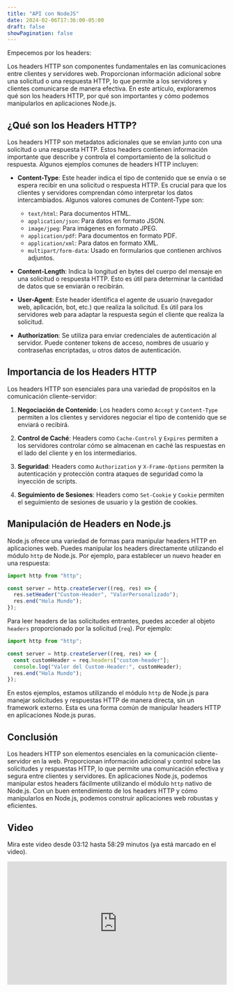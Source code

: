 ```yaml
---
title: "API con NodeJS"
date: 2024-02-06T17:36:00-05:00
draft: false
showPagination: false
---
```


Empecemos por los headers:

Los headers HTTP son componentes fundamentales en las comunicaciones entre clientes y servidores web. Proporcionan información adicional sobre una solicitud o una respuesta HTTP, lo que permite a los servidores y clientes comunicarse de manera efectiva. En este artículo, exploraremos qué son los headers HTTP, por qué son importantes y cómo podemos manipularlos en aplicaciones Node.js.

## ¿Qué son los Headers HTTP?

Los headers HTTP son metadatos adicionales que se envían junto con una solicitud o una respuesta HTTP. Estos headers contienen información importante que describe y controla el comportamiento de la solicitud o respuesta. Algunos ejemplos comunes de headers HTTP incluyen:

- **Content-Type**: Este header indica el tipo de contenido que se envía o se espera recibir en una solicitud o respuesta HTTP. Es crucial para que los clientes y servidores comprendan cómo interpretar los datos intercambiados. Algunos valores comunes de Content-Type son:

  - `text/html`: Para documentos HTML.
  - `application/json`: Para datos en formato JSON.
  - `image/jpeg`: Para imágenes en formato JPEG.
  - `application/pdf`: Para documentos en formato PDF.
  - `application/xml`: Para datos en formato XML.
  - `multipart/form-data`: Usado en formularios que contienen archivos adjuntos.

- **Content-Length**: Indica la longitud en bytes del cuerpo del mensaje en una solicitud o respuesta HTTP. Esto es útil para determinar la cantidad de datos que se enviarán o recibirán.

- **User-Agent**: Este header identifica el agente de usuario (navegador web, aplicación, bot, etc.) que realiza la solicitud. Es útil para los servidores web para adaptar la respuesta según el cliente que realiza la solicitud.

- **Authorization**: Se utiliza para enviar credenciales de autenticación al servidor. Puede contener tokens de acceso, nombres de usuario y contraseñas encriptadas, u otros datos de autenticación.

## Importancia de los Headers HTTP

Los headers HTTP son esenciales para una variedad de propósitos en la comunicación cliente-servidor:

1. **Negociación de Contenido**: Los headers como `Accept` y `Content-Type` permiten a los clientes y servidores negociar el tipo de contenido que se enviará o recibirá.

2. **Control de Caché**: Headers como `Cache-Control` y `Expires` permiten a los servidores controlar cómo se almacenan en caché las respuestas en el lado del cliente y en los intermediarios.

3. **Seguridad**: Headers como `Authorization` y `X-Frame-Options` permiten la autenticación y protección contra ataques de seguridad como la inyección de scripts.

4. **Seguimiento de Sesiones**: Headers como `Set-Cookie` y `Cookie` permiten el seguimiento de sesiones de usuario y la gestión de cookies.

## Manipulación de Headers en Node.js

Node.js ofrece una variedad de formas para manipular headers HTTP en aplicaciones web. Puedes manipular los headers directamente utilizando el módulo `http` de Node.js. Por ejemplo, para establecer un nuevo header en una respuesta:

```javascript
import http from "http";

const server = http.createServer((req, res) => {
  res.setHeader("Custom-Header", "ValorPersonalizado");
  res.end("Hola Mundo");
});
```

Para leer headers de las solicitudes entrantes, puedes acceder al objeto `headers` proporcionado por la solicitud (`req`). Por ejemplo:

```javascript
import http from "http";

const server = http.createServer((req, res) => {
  const customHeader = req.headers["custom-header"];
  console.log("Valor del Custom-Header:", customHeader);
  res.end("Hola Mundo");
});
```

En estos ejemplos, estamos utilizando el módulo `http` de Node.js para manejar solicitudes y respuestas HTTP de manera directa, sin un framework externo. Esta es una forma común de manipular headers HTTP en aplicaciones Node.js puras.

## Conclusión

Los headers HTTP son elementos esenciales en la comunicación cliente-servidor en la web. Proporcionan información adicional y control sobre las solicitudes y respuestas HTTP, lo que permite una comunicación efectiva y segura entre clientes y servidores. En aplicaciones Node.js, podemos manipular estos headers fácilmente utilizando el módulo `http` nativo de Node.js. Con un buen entendimiento de los headers HTTP y cómo manipularlos en Node.js, podemos construir aplicaciones web robustas y eficientes.

## Video

Mira este video desde 03:12 hasta 58:29 minutos (ya está marcado en el video).

<div style="position: relative; padding-bottom: 56.25%; height: 0; overflow: hidden;">
  <iframe style="position: absolute; top: 0; left: 0; width: 100%; height: 100%; border:0;" src="https://www.youtube.com/embed/YmZE1HXjpd4?start=192&end=3509" title="YouTube video player" frameborder="0" allow="accelerometer; autoplay; clipboard-write; encrypted-media; gyroscope; picture-in-picture; web-share" allowfullscreen></iframe>
</div>
